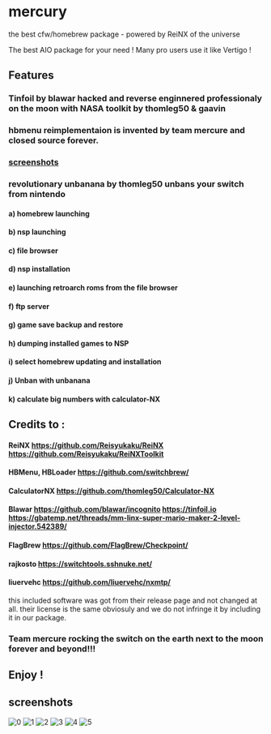



# mercury

the best cfw/homebrew package - powered by ReiNX of the universe

The best AIO package for your need !
Many pro users use it like 
Vertigo !
## Features 

### Tinfoil by blawar hacked and reverse enginnered professionaly on the moon with NASA toolkit by thomleg50 & gaavin
### hbmenu reimplementaion is invented by team mercure and closed source forever.
### [screenshots](https://github.com/team-mercure/mercury/tree/master/switch/mercury/screenshots)

### revolutionary unbanana by thomleg50 unbans your switch from nintendo 

#### a) homebrew launching
#### b) nsp launching
#### c) file browser
#### d) nsp installation
#### e) launching retroarch roms from the file browser
#### f) ftp server
#### g) game save backup and restore
#### h) dumping installed games to NSP
#### i) select homebrew updating and installation
#### j) Unban with unbanana
#### k) calculate big numbers with calculator-NX


## Credits to :

#### ReiNX https://github.com/Reisyukaku/ReiNX https://github.com/Reisyukaku/ReiNXToolkit
#### HBMenu, HBLoader https://github.com/switchbrew/
#### CalculatorNX https://github.com/thomleg50/Calculator-NX
#### Blawar https://github.com/blawar/incognito https://tinfoil.io https://gbatemp.net/threads/mm-linx-super-mario-maker-2-level-injector.542389/
#### FlagBrew https://github.com/FlagBrew/Checkpoint/
#### rajkosto https://switchtools.sshnuke.net/
#### liuervehc https://github.com/liuervehc/nxmtp/

this included software was got from their release page and not changed at all. their license is the same obviosuly and we do not infringe it by including it in our package.

### Team mercure rocking the switch on the earth next to the moon forever and beyond!!!

## Enjoy !

## screenshots
![0](https://github.com/team-mercure/mercury/blob/master/switch/mercury/screenshots/0.jpg?raw=true)
![1](https://github.com/team-mercure/mercury/blob/master/switch/mercury/screenshots/1.jpg?raw=true)
![2](https://github.com/team-mercure/mercury/blob/master/switch/mercury/screenshots/2.jpg?raw=true)
![3](https://github.com/team-mercure/mercury/blob/master/switch/mercury/screenshots/3.jpg?raw=true)
![4](https://github.com/team-mercure/mercury/blob/master/switch/mercury/screenshots/4.jpg?raw=true)
![5](https://github.com/team-mercure/mercury/blob/master/switch/mercury/screenshots/5.jpg?raw=true)
